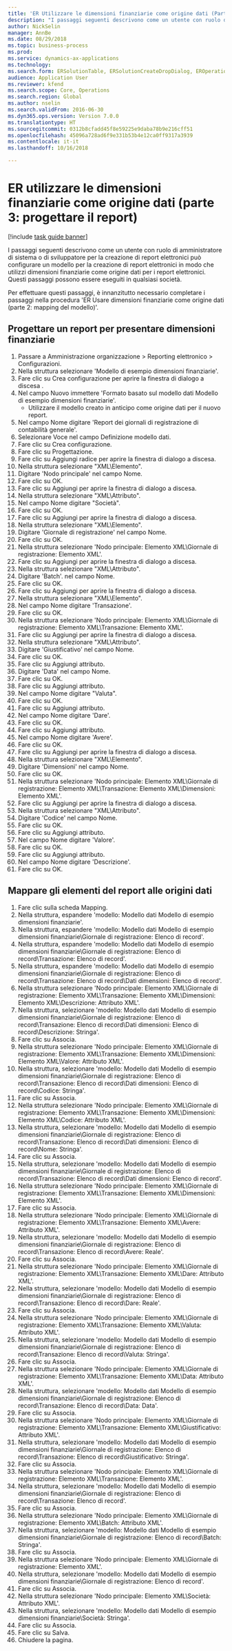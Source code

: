 ```yaml
--- 
title: 'ER Utilizzare le dimensioni finanziarie come origine dati (Parte 3: progettare il report)'
description: "I passaggi seguenti descrivono come un utente con ruolo di amministratore di sistema o di sviluppatore per la creazione di report elettronici può configurare un modello per la creazione di report elettronici in modo che utilizzi dimensioni finanziarie come origine dati per i report elettronici."
author: NickSelin
manager: AnnBe
ms.date: 08/29/2018
ms.topic: business-process
ms.prod: 
ms.service: dynamics-ax-applications
ms.technology: 
ms.search.form: ERSolutionTable, ERSolutionCreateDropDialog, EROperationDesigner, ERComponentTypeDropDialog
audience: Application User
ms.reviewer: kfend
ms.search.scope: Core, Operations
ms.search.region: Global
ms.author: nselin
ms.search.validFrom: 2016-06-30
ms.dyn365.ops.version: Version 7.0.0
ms.translationtype: HT
ms.sourcegitcommit: 0312b8cfadd45f8e59225e9daba78b9e216cff51
ms.openlocfilehash: 45096a728ad6f9e331b53b4e12ca0ff9317a3939
ms.contentlocale: it-it
ms.lasthandoff: 10/16/2018

---
```

# <a name="er-use-financial-dimensions-as-a-data-source-part-3-design-the-report"></a>ER utilizzare le dimensioni finanziarie come origine dati (parte 3: progettare il report)

[!include [task guide banner](../../includes/task-guide-banner.md)]

I passaggi seguenti descrivono come un utente con ruolo di amministratore di sistema o di sviluppatore per la creazione di report elettronici può configurare un modello per la creazione di report elettronici in modo che utilizzi dimensioni finanziarie come origine dati per i report elettronici. Questi passaggi possono essere eseguiti in qualsiasi società.

Per effettuare questi passaggi, è innanzitutto necessario completare i passaggi nella procedura 'ER Usare dimensioni finanziarie come origine dati (parte 2: mapping del modello)'.


## <a name="design-a-report-to-present-financial-dimensions"></a>Progettare un report per presentare dimensioni finanziarie
1. Passare a Amministrazione organizzazione > Reporting elettronico > Configurazioni.
2. Nella struttura selezionare 'Modello di esempio dimensioni finanziarie'.
3. Fare clic su Crea configurazione per aprire la finestra di dialogo a discesa .
4. Nel campo Nuovo immettere 'Formato basato sul modello dati Modello di esempio dimensioni finanziarie'.
    * Utilizzare il modello creato in anticipo come origine dati per il nuovo report.  
5. Nel campo Nome digitare 'Report dei giornali di registrazione di contabilità generale'.
6. Selezionare Voce nel campo Definizione modello dati.
7. Fare clic su Crea configurazione.
8. Fare clic su Progettazione.
9. Fare clic su Aggiungi radice per aprire la finestra di dialogo a discesa.
10. Nella struttura selezionare "XML\Elemento".
11. Digitare 'Nodo principale' nel campo Nome.
12. Fare clic su OK.
13. Fare clic su Aggiungi per aprire la finestra di dialogo a discesa.
14. Nella struttura selezionare "XML\Attributo".
15. Nel campo Nome digitare "Società".
16. Fare clic su OK.
17. Fare clic su Aggiungi per aprire la finestra di dialogo a discesa.
18. Nella struttura selezionare "XML\Elemento".
19. Digitare 'Giornale di registrazione' nel campo Nome.
20. Fare clic su OK.
21. Nella struttura selezionare 'Nodo principale: Elemento XML\Giornale di registrazione: Elemento XML'.
22. Fare clic su Aggiungi per aprire la finestra di dialogo a discesa.
23. Nella struttura selezionare "XML\Attributo".
24. Digitare 'Batch'. nel campo Nome.
25. Fare clic su OK.
26. Fare clic su Aggiungi per aprire la finestra di dialogo a discesa.
27. Nella struttura selezionare "XML\Elemento".
28. Nel campo Nome digitare 'Transazione'.
29. Fare clic su OK.
30. Nella struttura selezionare 'Nodo principale: Elemento XML\Giornale di registrazione: Elemento XML\Transazione: Elemento XML'.
31. Fare clic su Aggiungi per aprire la finestra di dialogo a discesa.
32. Nella struttura selezionare "XML\Attributo".
33. Digitare 'Giustificativo' nel campo Nome.
34. Fare clic su OK.
35. Fare clic su Aggiungi attributo.
36. Digitare 'Data' nel campo Nome.
37. Fare clic su OK.
38. Fare clic su Aggiungi attributo.
39. Nel campo Nome digitare "Valuta".
40. Fare clic su OK.
41. Fare clic su Aggiungi attributo.
42. Nel campo Nome digitare 'Dare'.
43. Fare clic su OK.
44. Fare clic su Aggiungi attributo.
45. Nel campo Nome digitare 'Avere'.
46. Fare clic su OK.
47. Fare clic su Aggiungi per aprire la finestra di dialogo a discesa.
48. Nella struttura selezionare "XML\Elemento".
49. Digitare 'Dimensioni' nel campo Nome.
50. Fare clic su OK.
51. Nella struttura selezionare 'Nodo principale: Elemento XML\Giornale di registrazione: Elemento XML\Transazione: Elemento XML\Dimensioni: Elemento XML'.
52. Fare clic su Aggiungi per aprire la finestra di dialogo a discesa.
53. Nella struttura selezionare "XML\Attributo".
54. Digitare 'Codice' nel campo Nome.
55. Fare clic su OK.
56. Fare clic su Aggiungi attributo.
57. Nel campo Nome digitare 'Valore'.
58. Fare clic su OK.
59. Fare clic su Aggiungi attributo.
60. Nel campo Nome digitare 'Descrizione'.
61. Fare clic su OK.

## <a name="map-report-elements-to-data-sources"></a>Mappare gli elementi del report alle origini dati
1. Fare clic sulla scheda Mapping.
2. Nella struttura, espandere 'modello: Modello dati Modello di esempio dimensioni finanziarie'.
3. Nella struttura, espandere 'modello: Modello dati Modello di esempio dimensioni finanziarie\Giornale di registrazione: Elenco di record'.
4. Nella struttura, espandere 'modello: Modello dati Modello di esempio dimensioni finanziarie\Giornale di registrazione: Elenco di record\Transazione: Elenco di record'.
5. Nella struttura, espandere 'modello: Modello dati Modello di esempio dimensioni finanziarie\Giornale di registrazione: Elenco di record\Transazione: Elenco di record\Dati dimensioni: Elenco di record'.
6. Nella struttura selezionare 'Nodo principale: Elemento XML\Giornale di registrazione: Elemento XML\Transazione: Elemento XML\Dimensioni: Elemento XML\Descrizione: Attributo XML'.
7. Nella struttura, selezionare 'modello: Modello dati Modello di esempio dimensioni finanziarie\Giornale di registrazione: Elenco di record\Transazione: Elenco di record\Dati dimensioni: Elenco di record\Descrizione: Stringa'.
8. Fare clic su Associa.
9. Nella struttura selezionare 'Nodo principale: Elemento XML\Giornale di registrazione: Elemento XML\Transazione: Elemento XML\Dimensioni: Elemento XML\Valore: Attributo XML'.
10. Nella struttura, selezionare 'modello: Modello dati Modello di esempio dimensioni finanziarie\Giornale di registrazione: Elenco di record\Transazione: Elenco di record\Dati dimensioni: Elenco di record\Codice: Stringa'.
11. Fare clic su Associa.
12. Nella struttura selezionare 'Nodo principale: Elemento XML\Giornale di registrazione: Elemento XML\Transazione: Elemento XML\Dimensioni: Elemento XML\Codice: Attributo XML'.
13. Nella struttura, selezionare 'modello: Modello dati Modello di esempio dimensioni finanziarie\Giornale di registrazione: Elenco di record\Transazione: Elenco di record\Dati dimensioni: Elenco di record\Nome: Stringa'.
14. Fare clic su Associa.
15. Nella struttura, selezionare 'modello: Modello dati Modello di esempio dimensioni finanziarie\Giornale di registrazione: Elenco di record\Transazione: Elenco di record\Dati dimensioni: Elenco di record'.
16. Nella struttura selezionare 'Nodo principale: Elemento XML\Giornale di registrazione: Elemento XML\Transazione: Elemento XML\Dimensioni: Elemento XML'.
17. Fare clic su Associa.
18. Nella struttura selezionare 'Nodo principale: Elemento XML\Giornale di registrazione: Elemento XML\Transazione: Elemento XML\Avere: Attributo XML'.
19. Nella struttura, selezionare 'modello: Modello dati Modello di esempio dimensioni finanziarie\Giornale di registrazione: Elenco di record\Transazione: Elenco di record\Avere: Reale'.
20. Fare clic su Associa.
21. Nella struttura selezionare 'Nodo principale: Elemento XML\Giornale di registrazione: Elemento XML\Transazione: Elemento XML\Dare: Attributo XML'.
22. Nella struttura, selezionare 'modello: Modello dati Modello di esempio dimensioni finanziarie\Giornale di registrazione: Elenco di record\Transazione: Elenco di record\Dare: Reale'.
23. Fare clic su Associa.
24. Nella struttura selezionare 'Nodo principale: Elemento XML\Giornale di registrazione: Elemento XML\Transazione: Elemento XML\Valuta: Attributo XML'.
25. Nella struttura, selezionare 'modello: Modello dati Modello di esempio dimensioni finanziarie\Giornale di registrazione: Elenco di record\Transazione: Elenco di record\Valuta: Stringa'.
26. Fare clic su Associa.
27. Nella struttura selezionare 'Nodo principale: Elemento XML\Giornale di registrazione: Elemento XML\Transazione: Elemento XML\Data: Attributo XML'.
28. Nella struttura, selezionare 'modello: Modello dati Modello di esempio dimensioni finanziarie\Giornale di registrazione: Elenco di record\Transazione: Elenco di record\Data: Data'.
29. Fare clic su Associa.
30. Nella struttura selezionare 'Nodo principale: Elemento XML\Giornale di registrazione: Elemento XML\Transazione: Elemento XML\Giustificativo: Attributo XML'.
31. Nella struttura, selezionare 'modello: Modello dati Modello di esempio dimensioni finanziarie\Giornale di registrazione: Elenco di record\Transazione: Elenco di record\Giustificativo: Stringa'.
32. Fare clic su Associa.
33. Nella struttura selezionare 'Nodo principale: Elemento XML\Giornale di registrazione: Elemento XML\Transazione: Elemento XML'.
34. Nella struttura, selezionare 'modello: Modello dati Modello di esempio dimensioni finanziarie\Giornale di registrazione: Elenco di record\Transazione: Elenco di record'.
35. Fare clic su Associa.
36. Nella struttura selezionare 'Nodo principale: Elemento XML\Giornale di registrazione: Elemento XML\Batch: Attributo XML'.
37. Nella struttura, selezionare 'modello: Modello dati Modello di esempio dimensioni finanziarie\Giornale di registrazione: Elenco di record\Batch: Stringa'.
38. Fare clic su Associa.
39. Nella struttura selezionare 'Nodo principale: Elemento XML\Giornale di registrazione: Elemento XML'.
40. Nella struttura, selezionare 'modello: Modello dati Modello di esempio dimensioni finanziarie\Giornale di registrazione: Elenco di record'.
41. Fare clic su Associa.
42. Nella struttura selezionare 'Nodo principale: Elemento XML\Società: Attributo XML'.
43. Nella struttura, selezionare 'modello: Modello dati Modello di esempio dimensioni finanziarie\Società: Stringa'.
44. Fare clic su Associa.
45. Fare clic su Salva.
46. Chiudere la pagina.


